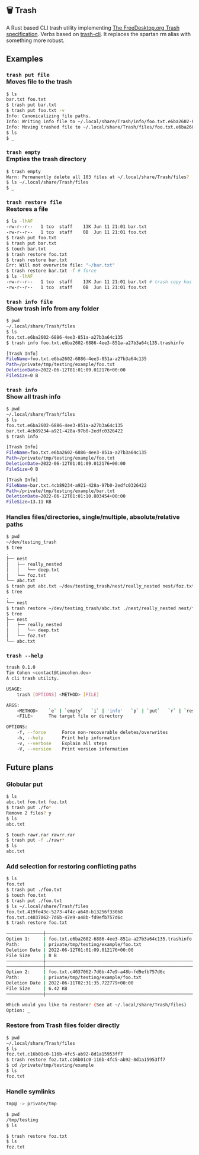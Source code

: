 ## 🗑 Trash

A Rust based CLI trash utility implementing [The FreeDesktop.org Trash specification](https://specifications.freedesktop.org/trash-spec/trashspec-1.0.html). Verbs based on [trash-cli](https://github.com/andreafrancia/trash-cli). It replaces the spartan rm alias with something more robust.

## Examples

### `trash put file` <br/> Moves file to the trash

```sh
$ ls
bar.txt foo.txt
$ trash put bar.txt
$ trash put foo.txt -v
Info: Canonicalizing file paths.
Info: Writing info file to ~/.local/share/Trash/info/foo.txt.e6ba2602-6886-4ee3-851a-a27b3a64c135.trashinfo
Info: Moving trashed file to ~/.local/share/Trash/files/foo.txt.e6ba2602-6886-4ee3-851a-a27b3a64c135
$ ls
$ _
```

### `trash empty` <br/> Empties the trash directory

```sh
$ trash empty
Warn: Permanently delete all 103 files at ~/.local/share/Trash/files? [y/n] y
$ ls ~/.local/share/Trash/files
$ _
```

### `trash restore file` <br/> Restores a file

```sh
$ ls -lhAF
-rw-r--r--   1 tco  staff    13K Jun 11 21:01 bar.txt
-rw-r--r--   1 tco  staff    0B  Jun 11 21:01 foo.txt
$ trash put foo.txt
$ trash put bar.txt
$ touch bar.txt
$ trash restore foo.txt
$ trash restore bar.txt
Err: Will not overwrite file: "~/bar.txt"
$ trash restore bar.txt -f # force
$ ls -lhAF
-rw-r--r--   1 tco  staff    13K Jun 11 21:01 bar.txt # trash copy has overwritten local copy
-rw-r--r--   1 tco  staff    0B  Jun 11 21:01 foo.txt
```

### `trash info file` <br/> Show trash info from any folder

```sh
$ pwd
~/.local/share/Trash/files
$ ls
foo.txt.e6ba2602-6886-4ee3-851a-a27b3a64c135
$ trash info foo.txt.e6ba2602-6886-4ee3-851a-a27b3a64c135.trashinfo

[Trash Info]
FileName=foo.txt.e6ba2602-6886-4ee3-851a-a27b3a64c135
Path=/private/tmp/testing/example/foo.txt
DeletionDate=2022-06-12T01:01:09.012176+00:00
FileSize=0 B
```

### `trash info` <br/> Show all trash info

```sh
$ pwd
~/.local/share/Trash/files
$ ls
foo.txt.e6ba2602-6886-4ee3-851a-a27b3a64c135
bar.txt.4cb89234-a921-428a-97b0-2edfc0326422
$ trash info

[Trash Info]
FileName=foo.txt.e6ba2602-6886-4ee3-851a-a27b3a64c135
Path=/private/tmp/testing/example/foo.txt
DeletionDate=2022-06-12T01:01:09.012176+00:00
FileSize=0 B

[Trash Info]
FileName=bar.txt.4cb89234-a921-428a-97b0-2edfc0326422
Path=/private/tmp/testing/example/bar.txt
DeletionDate=2022-06-12T01:01:10.803454+00:00
FileSize=13.11 KB
```

### Handles files/directories, single/multiple, absolute/relative paths

```sh
$ pwd
~/dev/testing_trash
$ tree
.
├── nest
│   ├── really_nested
│   │   └── deep.txt
│   └── foz.txt
└── abc.txt
$ trash put abc.txt ~/dev/testing_trash/nest/really_nested nest/foz.txt
$ tree
.
└── nest
$ trash restore ~/dev/testing_trash/abc.txt ./nest/really_nested nest/foz.txt
$ tree
├── nest
│   ├── really_nested
│   │   └── deep.txt
│   └── foz.txt
└── abc.txt
```

### `trash --help`

```sh
trash 0.1.0
Tim Cohen <contact@timcohen.dev>
A cli trash utility.

USAGE:
    trash [OPTIONS] <METHOD> [FILE]

ARGS:
    <METHOD>    `e` | `empty`   `i` | 'info'   `p` | `put`   `r` | `restore`
    <FILE>      The target file or directory

OPTIONS:
    -f, --force      Force non-recoverable deletes/overwrites
    -h, --help       Print help information
    -v, --verbose    Explain all steps
    -V, --version    Print version information
```

## Future plans

### Globular put

```sh
$ ls
abc.txt foo.txt foz.txt
$ trash put ./fo*
Remove 2 files? y
$ ls
abc.txt

$ touch rawr.rar rawrr.rar
$ trash put -f ./rawr*
$ ls
abc.txt
```

### Add selection for restoring conflicting paths

```sh
$ ls
foo.txt
$ trash put ./foo.txt
$ touch foo.txt
$ trash put ./foo.txt
$ ls ~/.local/share/Trash/files
foo.txt.419fe43c-5273-4f4c-a648-b13256f330b8
foo.txt.c4037062-7d6b-47e9-a48b-fd9efb757d6c
$ trash restore foo.txt

──────────────┼───────────────────────────────────────────────────────────────
Option 1:     | foo.txt.e6ba2602-6886-4ee3-851a-a27b3a64c135.trashinfo
Path:         | private/tmp/testing/example/foo.txt
Deletion Date | 2022-06-12T01:01:09.012176+00:00
File Size     | 0 B
──────────────┼───────────────────────────────────────────────────────────────
──────────────┼───────────────────────────────────────────────────────────────
Option 2:     | foo.txt.c4037062-7d6b-47e9-a48b-fd9efb757d6c
Path:         | private/tmp/testing/example/foo.txt
Deletion Date | 2022-06-11T02:31:35.722779+00:00
File Size     | 6.42 KB
──────────────┼───────────────────────────────────────────────────────────────

Which would you like to restore? (See at ~/.local/share/Trash/files)
Option: _

```

### Restore from Trash files folder directly

```sh
$ pwd
~/.local/share/Trash/files
$ ls
foz.txt.c16b01c0-116b-4fc5-ab92-8d1a15953ff7
$ trash restore foz.txt.c16b01c0-116b-4fc5-ab92-8d1a15953ff7
$ cd /private/tmp/testing/example
$ ls
foz.txt
```

### Handle symlinks

```sh
tmp@ -> private/tmp

$ pwd
/tmp/testing
$ ls

$ trash restore foz.txt
$ ls
foz.txt
```
